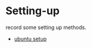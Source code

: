 Setting-up
=======

record some setting up methods.

- [ubuntu setup](https://github.com/Edge51/Setting-up/blob/master/Ubuntu-Setup.md)
